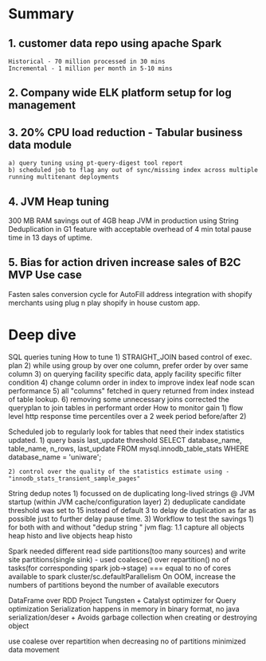 # Summary

## 1. customer data repo using apache Spark 
	Historical - 70 million processed in 30 mins
	Incremental - 1 million per month in 5-10 mins

## 2. Company wide ELK platform setup for log management

## 3. 20% CPU load reduction -  Tabular business data module 
	a) query tuning using pt-query-digest tool report
	b) scheduled job to flag any out of sync/missing index across multiple running multitenant deployments

## 4. JVM Heap tuning
300 MB RAM savings out of 4GB heap JVM in production using String Deduplication in G1 feature with acceptable overhead of 4 min total pause time in 13 days of uptime.

## 5. Bias for action driven increase sales of B2C MVP Use case 
Fasten sales conversion cycle for AutoFill address integration with shopify merchants using plug n play shopify in house custom app.

# Deep dive
SQL queries tuning
	How to tune
	1) STRAIGHT_JOIN based control of exec. plan
	2) while using group by over one column, prefer order by over same column
	3) on querying facility specific data, apply facility specific filter condition
	4) change column order in index to improve index leaf node scan performance 
	5) all  "columns" fetched in query returned from index instead of table lookup.
	6) removing some unnecessary joins corrected the queryplan to join tables in performant order
	How to monitor gain
	1) flow level http response time percentiles over a 2 week period before/after
	2)

Scheduled job to regularly look for tables that need their index statistics updated.
	1) query basis last_update threshold
	SELECT database_name, table_name, n_rows, last_update
	          FROM mysql.innodb_table_stats
	         WHERE database_name = 'uniware';

	2) control over the quality of the statistics estimate using - "innodb_stats_transient_sample_pages"         


String dedup notes
	1) focussed on de duplicating long-lived strings @ JVM startup (within JVM cache/configuration layer)
	2) deduplicate candidate threshold was set to 15 instead of default 3 to delay de duplication as far as possible just to further delay pause time.
	3) Workflow to test the savings
		1) for both with and without "dedup string " jvm flag:
			1.1 capture all objects heap histo and live objects heap histo


Spark
needed different read side partitions(too many sources) and write site partitions(single sink) - used coalesce() over repartition()
no of tasks(for corresponding spark job->stage) === equal to no of cores available to spark cluster/sc.defaultParallelism
On OOM, increase the numbers of partitions beyond the number of available executors

DataFrame over RDD
Project Tungsten + Catalyst optimizer for Query optimization
Serialization happens in memory in binary format, no java serialization/deser + 
Avoids garbage collection when creating or destroying object

use coalese over repartition when decreasing no of partitions
minimized data movement





